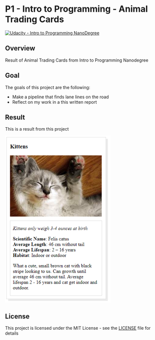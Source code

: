 # **P1 - Intro to Programming - Animal Trading Cards** 
[![Udacity - Intro to Programming NanoDegree](https://github.com/vickyaziz/sdc_p1_lanelines/blob/master/test_images/shield-udacity.png)](https://www.udacity.com/school-of-programming)


Overview
---
Result of Animal Trading Cards from Intro to Programming Nanodegree


Goal
---

The goals of this project are the following:
* Make a pipeline that finds lane lines on the road
* Reflect on my work in a this written report


Result
---

[//]: # (Image References)
[pipe0]: ./result/screenshot.png "Animal Trading Cards"

This is a result from this project 

![alt text][pipe0]


## License
This project is licensed under the MIT License - see the [LICENSE](LICENSE) file for details
